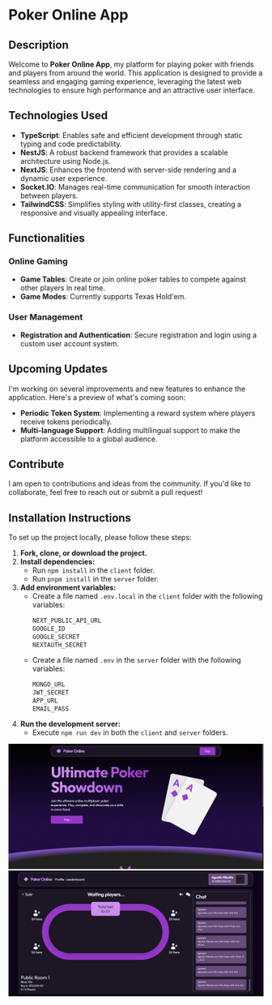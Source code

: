 # Poker Online App

## Description

Welcome to **Poker Online App**, my platform for playing poker with friends and players from around the world. This application is designed to provide a seamless and engaging gaming experience, leveraging the latest web technologies to ensure high performance and an attractive user interface.

## Technologies Used

- **TypeScript**: Enables safe and efficient development through static typing and code predictability.
- **NestJS**: A robust backend framework that provides a scalable architecture using Node.js.
- **NextJS**: Enhances the frontend with server-side rendering and a dynamic user experience.
- **Socket.IO**: Manages real-time communication for smooth interaction between players.
- **TailwindCSS**: Simplifies styling with utility-first classes, creating a responsive and visually appealing interface.

## Functionalities

### Online Gaming

- **Game Tables**: Create or join online poker tables to compete against other players in real time.
- **Game Modes**: Currently supports Texas Hold'em.

### User Management

- **Registration and Authentication**: Secure registration and login using a custom user account system.

## Upcoming Updates

I'm working on several improvements and new features to enhance the application. Here's a preview of what's coming soon:

- **Periodic Token System**: Implementing a reward system where players receive tokens periodically.
- **Multi-language Support**: Adding multilingual support to make the platform accessible to a global audience.

## Contribute

I am open to contributions and ideas from the community. If you'd like to collaborate, feel free to reach out or submit a pull request!

## Installation Instructions

To set up the project locally, please follow these steps:

1. **Fork, clone, or download the project.**
2. **Install dependencies:**
   - Run `npm install` in the `client` folder.
   - Run `pnpm install` in the `server` folder.
3. **Add environment variables:**
   - Create a file named `.env.local` in the `client` folder with the following variables:
     ```
     NEXT_PUBLIC_API_URL
     GOOGLE_ID
     GOOGLE_SECRET
     NEXTAUTH_SECRET
     ```
   - Create a file named `.env` in the `server` folder with the following variables:
     ```
     MONGO_URL
     JWT_SECRET
     APP_URL
     EMAIL_PASS
     ```
4. **Run the development server:**
   - Execute `npm run dev` in both the `client` and `server` folders.

![Screenshot 1](./client/public/screenshots/1.png)
![Screenshot 2](./client/public/screenshots/2.png)



